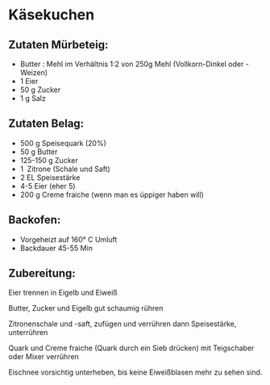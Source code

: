 Käsekuchen
===========


Zutaten Mürbeteig:
--------
 * Butter : Mehl im Verhältnis 1:2 von 250g Mehl (Vollkorn-Dinkel oder - Weizen)
 * 1&nbsp;Eier
 * 50&nbsp;g Zucker
 * 1&nbsp;g Salz

Zutaten Belag:
--------
 * 500&nbsp;g Speisequark (20%)
 * 50&nbsp;g Butter
 * 125-150&nbsp;g Zucker
 * 1&nbsp; Zitrone (Schale und Saft)
 * 2&nbsp;EL Speisestärke
 * 4-5&nbsp;Eier (eher 5)
 * 200&nbsp;g Creme fraiche (wenn man es üppiger haben will)


Backofen:
-------
 * Vorgeheizt auf 160°&nbsp;C Umluft
 * Backdauer 45-55&nbsp;Min

Zubereitung:
------------
Eier trennen in Eigelb und Eiweiß

Butter, Zucker und Eigelb gut schaumig rühren

Zitronenschale und -saft, zufügen  und verrühren dann Speisestärke, unterrühren

Quark und Creme fraiche (Quark durch ein Sieb drücken) mit Teigschaber oder Mixer verrühren

Eischnee vorsichtig unterheben, bis keine Eiweißblasen mehr zu sehen sind.
